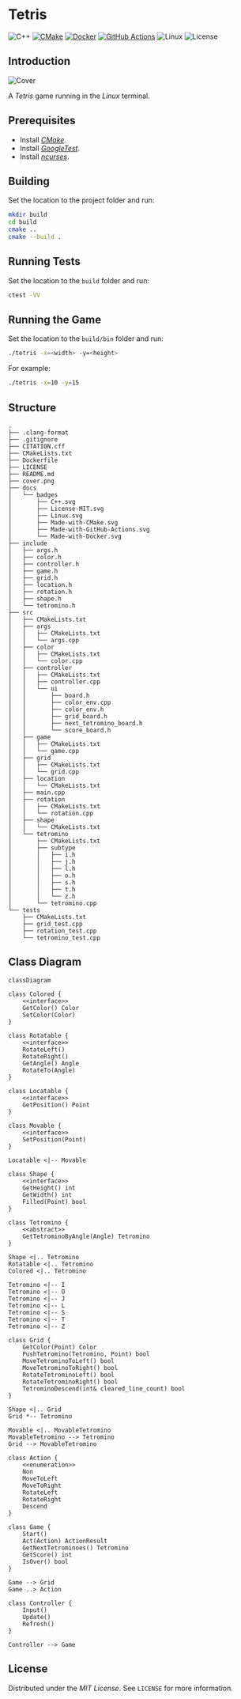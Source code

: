# Tetris

![C++](docs/badges/C++.svg)
[![CMake](docs/badges/Made-with-CMake.svg)](https://cmake.org)
[![Docker](docs/badges/Made-with-Docker.svg)](https://www.docker.com)
[![GitHub Actions](docs/badges/Made-with-GitHub-Actions.svg)](https://github.com/features/actions)
![Linux](docs/badges/Linux.svg)
![License](docs/badges/License-MIT.svg)

## Introduction

![Cover](cover.png)

A *Tetris* game running in the *Linux* terminal.

## Prerequisites

- Install [*CMake*](https://cmake.org).
- Install [*GoogleTest*](https://google.github.io/googletest).
- Install [*ncurses*](https://invisible-island.net/ncurses).

## Building

Set the location to the project folder and run:

```bash
mkdir build
cd build
cmake ..
cmake --build .
```

## Running Tests

Set the location to the `build` folder and run:

```bash
ctest -VV
```

## Running the Game

Set the location to the `build/bin` folder and run:

```bash
./tetris -x=<width> -y=<height>
```

For example:

```bash
./tetris -x=10 -y=15
```

## Structure

```
.
├── .clang-format
├── .gitignore
├── CITATION.cff
├── CMakeLists.txt
├── Dockerfile
├── LICENSE
├── README.md
├── cover.png
├── docs
│   └── badges
│       ├── C++.svg
│       ├── License-MIT.svg
│       ├── Linux.svg
│       ├── Made-with-CMake.svg
│       ├── Made-with-GitHub-Actions.svg
│       └── Made-with-Docker.svg
├── include
│   ├── args.h
│   ├── color.h
│   ├── controller.h
│   ├── game.h
│   ├── grid.h
│   ├── location.h
│   ├── rotation.h
│   ├── shape.h
│   └── tetromino.h
├── src
│   ├── CMakeLists.txt
│   ├── args
│   │   ├── CMakeLists.txt
│   │   └── args.cpp
│   ├── color
│   │   ├── CMakeLists.txt
│   │   └── color.cpp
│   ├── controller
│   │   ├── CMakeLists.txt
│   │   ├── controller.cpp
│   │   └── ui
│   │       ├── board.h
│   │       ├── color_env.cpp
│   │       ├── color_env.h
│   │       ├── grid_board.h
│   │       ├── next_tetromino_board.h
│   │       └── score_board.h
│   ├── game
│   │   ├── CMakeLists.txt
│   │   └── game.cpp
│   ├── grid
│   │   ├── CMakeLists.txt
│   │   └── grid.cpp
│   ├── location
│   │   └── CMakeLists.txt
│   ├── main.cpp
│   ├── rotation
│   │   ├── CMakeLists.txt
│   │   └── rotation.cpp
│   ├── shape
│   │   └── CMakeLists.txt
│   └── tetromino
│       ├── CMakeLists.txt
│       ├── subtype
│       │   ├── i.h
│       │   ├── j.h
│       │   ├── l.h
│       │   ├── o.h
│       │   ├── s.h
│       │   ├── t.h
│       │   └── z.h
│       └── tetromino.cpp
└── tests
    ├── CMakeLists.txt
    ├── grid_test.cpp
    ├── rotation_test.cpp
    └── tetromino_test.cpp
```

## Class Diagram

```mermaid
classDiagram

class Colored {
    <<interface>>
    GetColor() Color
    SetColor(Color)
}

class Rotatable {
    <<interface>>
    RotateLeft()
    RotateRight()
    GetAngle() Angle
    RotateTo(Angle)
}

class Locatable {
    <<interface>>
    GetPosition() Point
}

class Movable {
    <<interface>>
    SetPosition(Point)
}

Locatable <|-- Movable

class Shape {
    <<interface>>
    GetHeight() int
    GetWidth() int
    Filled(Point) bool
}

class Tetromino {
    <<abstract>>
    GetTetrominoByAngle(Angle) Tetromino
}

Shape <|.. Tetromino
Rotatable <|.. Tetromino
Colored <|.. Tetromino

Tetromino <|-- I
Tetromino <|-- O
Tetromino <|-- J
Tetromino <|-- L
Tetromino <|-- S
Tetromino <|-- T
Tetromino <|-- Z

class Grid {
    GetColor(Point) Color
    PushTetromino(Tetromino, Point) bool
    MoveTetrominoToLeft() bool
    MoveTetrominoToRight() bool
    RotateTetrominoLeft() bool
    RotateTetrominoRight() bool
    TetrominoDescend(int& cleared_line_count) bool
}

Shape <|.. Grid
Grid *-- Tetromino

Movable <|.. MovableTetromino
MovableTetromino --> Tetromino
Grid --> MovableTetromino

class Action {
    <<enumeration>>
    Non
    MoveToLeft
    MoveToRight
    RotateLeft
    RotateRight
    Descend
}

class Game {
    Start()
    Act(Action) ActionResult
    GetNextTetrominoes() Tetromino
    GetScore() int
    IsOver() bool
}

Game --> Grid
Game ..> Action

class Controller {
    Input()
    Update()
    Refresh()
}

Controller --> Game
```

## License

Distributed under the *MIT License*. See `LICENSE` for more information.